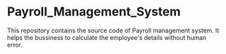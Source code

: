 # Payroll_Management_System
This repository contains the source code of Payroll management system. It helps the bussiness to calculate the employee's details without human error.
